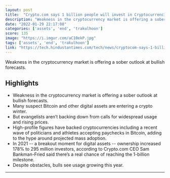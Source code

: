 ```yaml
---
layout: post
title:  "Crypto.com says 1 billion people will invest in Cryptocurrencies by the end of 2022. \"This year is going to be the first year where you cannot say cryptocurrency is not mainstream anymore\"."
description: "Weakness in the cryptocurrency market is offering a sober outlook at bullish forecasts."
date: "2022-01-29 22:17:08"
categories: ['assets', 'end', 'trakulhoon']
score: 135
image: "https://i.imgur.com/aC10ekP.jpg"
tags: ['assets', 'end', 'trakulhoon']
link: "https://tech.hindustantimes.com/tech/news/cryptocom-says-1-billion-people-will-invest-in-cryptocurrencies-by-end-of-2022-71643485842656.html"
---
```


Weakness in the cryptocurrency market is offering a sober outlook at bullish forecasts.

## Highlights

- Weakness in the cryptocurrency market is offering a sober outlook at bullish forecasts.
- Many suspect Bitcoin and other digital assets are entering a crypto winter.
- But evangelists aren’t backing down from calls for widespread usage and rising prices.
- High-profile figures have backed cryptocurrencies including a recent wave of politicians and athletes accepting paychecks in Bitcoin, adding to the hype around projected mass adoption.
- In 2021 -- a breakout moment for digital assets -- ownership increased 178% to 295 million investors, according to Crypto.com CEO Sam Bankman-Fried said there’s a real chance of reaching the 1-billion milestone.
- Despite obstacles, bulls see usage growing this year.

---
